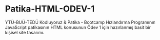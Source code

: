 # Patika-HTML-ODEV-1
YTÜ-BUÜ-TEDÜ Kodluyoruz & Patika - Bootcamp Hızlandırma Programının JavaScript patikasının HTML konusunun Ödev 1 için hazırlanmış basit bir kişisel site tasarımı.
